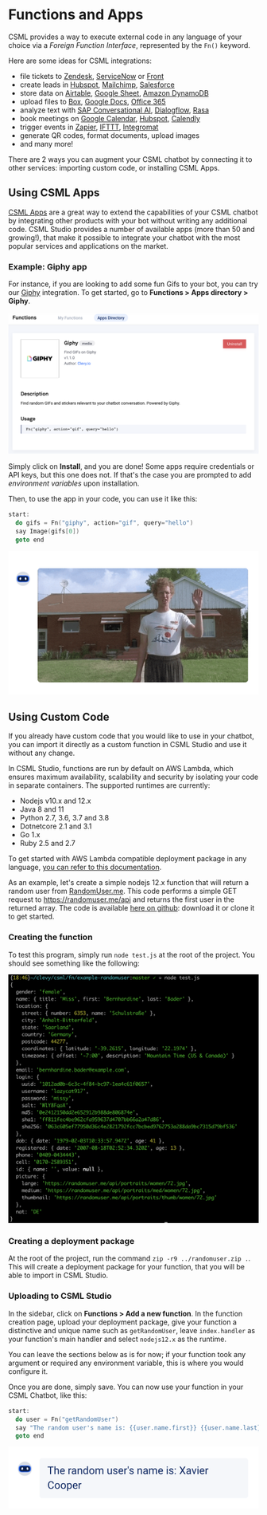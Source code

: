 # Functions and Apps

CSML provides a way to execute external code in any language of your choice via a _Foreign Function Interface_, represented by the `Fn()` keyword.

Here are some ideas for CSML integrations:

* file tickets to [Zendesk](https://zendesk.com), [ServiceNow](https://servicenow.com) or [Front](https://frontapp.com/)
* create leads in [Hubspot](https://hubspot.com), [Mailchimp](https://mailchimp.com), [Salesforce](https://salesforce.com)
* store data on [Airtable](https://airtable.com/), [Google Sheet](https://docs.google.com/spreadsheets), [Amazon DynamoDB](https://aws.amazon.com/dynamodb)
* upload files to [Box](http://box.com/), [Google Docs](https://docs.google.com/), [Office 365](https://www.office.com/)
* analyze text with [SAP Conversational AI](https://cai.tools.sap/), [Dialogflow](https://dialogflow.cloud.google.com/), [Rasa](https://rasa.com/)
* book meetings on [Google Calendar](https://calendar.google.com/), [Hubspot](https://hubspot.com), [Calendly](https://calendly.com/fr)
* trigger events in [Zapier](https://zapier.com), [IFTTT](https://ifttt.com/), [Integromat](https://www.integromat.com/)
* generate QR codes, format documents, upload images
* and many more!

There are 2 ways you can augment your CSML chatbot by connecting it to other services: importing custom code, or installing CSML Apps.

## Using CSML Apps

[CSML Apps](https://www.csml.dev/integrations.html) are a great way to extend the capabilities of your CSML chatbot by integrating other products with your bot without writing any additional code. CSML Studio provides a number of available apps \(more than 50 and growing!\), that make it possible to integrate your chatbot with the most popular services and applications on the market.

### Example: Giphy app

For instance, if you are looking to add some fun Gifs to your bot, you can try our [Giphy](https://giphy.com) integration. To get started, go to **Functions &gt; Apps directory &gt; Giphy**.

![](../.gitbook/assets/image%20%2815%29.png)

Simply click on **Install**, and you are done! Some apps require credentials or API keys, but this one does not. If that's the case you are prompted to add _environment variables_ upon installation.

Then, to use the app in your code, you can use it like this:

```cpp
start:
  do gifs = Fn("giphy", action="gif", query="hello")
  say Image(gifs[0])
  goto end
```

![The above code will generate a nice gif automatically!](../.gitbook/assets/image%20%2818%29.png)

## Using Custom Code

If you already have custom code that you would like to use in your chatbot, you can import it directly as a custom function in CSML Studio and use it without any change.

In CSML Studio, functions are run by default on AWS Lambda, which ensures maximum availability, scalability and security by isolating your code in separate containers. The supported runtimes are currently:

* Nodejs v10.x and 12.x
* Java 8 and 11
* Python 2.7, 3.6, 3.7 and 3.8
* Dotnetcore 2.1 and 3.1
* Go 1.x
* Ruby 2.5 and 2.7

To get started with AWS Lambda compatible deployment package in any language, [you can refer to this documentation](https://docs.aws.amazon.com/lambda/latest/dg/gettingstarted-features.html#gettingstarted-features-package).

As an example, let's create a simple nodejs 12.x function that will return a random user from [RandomUser.me](https://randomuser.me/). This code performs a simple GET request to https://randomuser.me/api and returns the first user in the returned array. The code is available [here on github](https://github.com/frsechet/csml-function-example-node12): download it or clone it to get started.

### Creating the function

To test this program, simply run `node test.js` at the root of the project. You should see something like the following:

![](../.gitbook/assets/image%20%2816%29.png)

### Creating a deployment package

At the root of the project, run the command `zip -r9 ../randomuser.zip .`. This will create a deployment package for your function, that you will be able to import in CSML Studio.

### Uploading to CSML Studio

In the sidebar, click on **Functions &gt; Add a new function**. In the function creation page, upload your deployment package, give your function a distinctive and unique name such as `getRandomUser`, leave `index.handler` as your function's main handler and select `nodejs12.x` as the runtime.

You can leave the sections below as is for now; if your function took any argument or required any environment variable, this is where you would configure it.

Once you are done, simply save. You can now use your function in your CSML Chatbot, like this:

```cpp
start:
  do user = Fn("getRandomUser")
  say "The random user's name is: {{user.name.first}} {{user.name.last}}"
  goto end 
```

![](../.gitbook/assets/image%20%2813%29.png)


